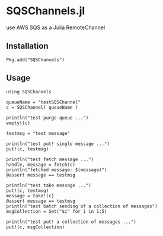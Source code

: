 SQSChannels.jl
===============

use AWS SQS as a Julia RemoteChannel

## Installation
    Pkg.add("SQSChannels")

## Usage
```
using SQSChannels

queueName = "testSQSChannel"
c = SQSChannel( queueName )

println("test purge queue ...")
empty!(c)

testmsg = "test message"

println("test put! single message ...")
put!(c, testmsg)

println("test fetch message ...")
handle, message = fetch(c)
println("fetched message: $(message)")
@assert message == testmsg

println("test take message ...")
put!(c, testmsg)
message = take!(c)
@assert message == testmsg
println("test batch sending of a collection of messages")
msgCollection = Set("$i" for i in 1:5)

println("test put! a collection of messages ...")
put!(c, msgCollection)
```

